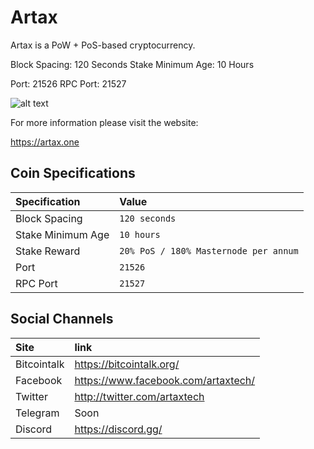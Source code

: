 # Artax

Artax is a PoW + PoS-based cryptocurrency.



Block Spacing: 120 Seconds
Stake Minimum Age: 10 Hours

Port: 21526
RPC Port: 21527


![alt text](https://i.imgur.com/b9A8ffs.png"Artax")

For more information please visit the website:

https://artax.one

## Coin Specifications

| Specification | Value |
|:-----------|:-----------|
| Block Spacing | `120 seconds` |
| Stake Minimum Age | `10 hours` |
| Stake Reward | `20% PoS / 180% Masternode per annum` |
| Port | `21526` |
| RPC Port | `21527` |

## Social Channels

| Site | link |
|:-----------|:-----------|
| Bitcointalk | https://bitcointalk.org/ |
| Facebook | https://www.facebook.com/artaxtech/ |
| Twitter | http://twitter.com/artaxtech |
| Telegram | Soon |
| Discord | https://discord.gg/ |
